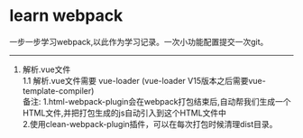 # learn webpack
一步一步学习webpack,以此作为学习记录。一次小功能配置提交一次git。
***
1. 解析.vue文件  
1.1 解析.vue文件需要 vue-loader (vue-loader V15版本之后需要vue-template-compiler)  
备注: 1.html-webpack-plugin会在webpack打包结束后,自动帮我们生成一个HTML文件,并把打包生成的js自动引入到这个HTML文件中  
2.使用clean-webpack-plugin插件，可以在每次打包时候清理dist目录。